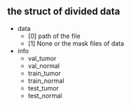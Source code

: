 

## the struct of divided data

- data
    - [0] path of the file
    - [1] None or the mask files of data
- info
    - val_tumor
    - val_normal
    - train_tumor
    - train_normal
    - test_tumor
    - test_normal